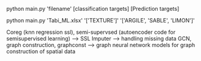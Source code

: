 python main.py 'filename' [classification targets] [Prediction targets]

python main.py 'Tabi_ML.xlsx' '['TEXTURE']' '['ARGILE', 'SABLE', 'LIMON']'

Coreg (knn regression ssl), semi-supervsed (autoencoder code for semisupervised learning) --> SSL
Imputer --> handling missing data
GCN, graph construction, graphconst --> graph neural network models for graph construction of spatial data

